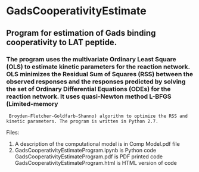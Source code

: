 # GadsCooperativityEstimate
## Program for estimation of Gads binding cooperativity to LAT peptide. 
###  The program uses the multivariate Ordinary Least Square (OLS) to estimate kinetic parameters for the reaction network. OLS minimizes      the Residual Sum of Squares (RSS) between the observed responses and the responses predicted by solving the set of Ordinary              Differential Equations (ODEs) for the reaction network. It uses quasi-Newton method L-BFGS (Limited-memory                   
     Broyden-Fletcher-Goldfarb-Shanno) algorithm to optimize the RSS and kinetic parameters. The program is written in Python 2.7. 

Files: 
1. A description of the computational model is in Comp Model.pdf file
2. GadsCooperativityEstimateProgram.ipynb is Python code
   GadsCooperativityEstimateProgram.pdf is PDF printed code
   GadsCooperativityEstimateProgram.html is HTML version of code
